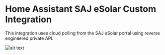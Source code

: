 # Home Assistant SAJ eSolar Custom Integration
This integration uses cloud polling from the SAJ eSolar portal using reverse engineered private API.


![alt text](https://github.com/faanskit/ha-esolar/blob/main/images/configure_step_1.png)
